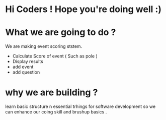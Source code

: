 # Hi Coders ! Hope you're doing well :)

# What we are going to do ?

We are making event scoring ststem.
- Calculate Score of event ( Such as pole )
- Display results 
- add event 
- add question

# why we are building ?

learn basic structure n essential trhings for software development so we can enhance our coing skill and brushup basics .

